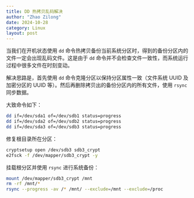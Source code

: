 ```yaml
---
title: DD 热拷贝乱码解决
author: "Zhao Zilong"
date: 2024-10-28
category: Linux
layout: post
---
```


当我们在开机状态使用 `dd` 命令热拷贝备份当前系统分区时，得到的备份分区内的文件一定会出现乱码文件。这是由于 `dd` 命令并不会检查文件一致性，而系统运行过程中很多文件在时刻变动。

解决思路是，首先使用 `dd` 命令克隆分区以保持分区属性一致（文件系统 UUID 及 加密分区的 UUID 等）。然后再删除拷贝出的备份分区内的所有文件，使用 `rsync` 同步数据。

大致命令如下：

```bash
dd if=/dev/sda1 of=/dev/sdb1 status=progress
dd if=/dev/sda2 of=/dev/sdb2 status=progress
dd if=/dev/sda3 of=/dev/sdb3 status=progress
```

修复根目录所在分区：

```bash
cryptsetup open /dev/sdb3 sdb3_crypt
e2fsck -f /dev/mapper/sdb3_crypt -y
```

挂载根分区并使用 `rsync` 进行系统备份：

```bash
mount /dev/mapper/sdb3_crypt /mnt
rm -rf /mnt/*
rsync --progress -av /* /mnt/ --exclude=/mnt --exclude=/proc
```
